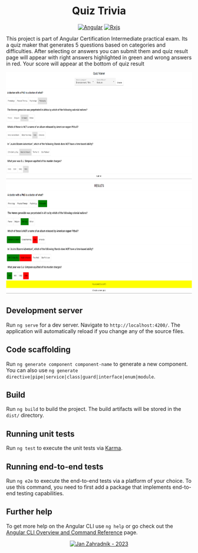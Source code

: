 <h1 align="center"> Quiz Trivia </h1>
<p align="center">
<a href="https://angular.io/"><img src="https://img.shields.io/static/v1?label=&message=Angular&color=%23116618&style=for-the-badge&logo=angular" alt="Angular"></a>
<a href="https://rxjs.dev/"><img src="https://img.shields.io/static/v1?label=&message=Rxjs&color=%23116618&style=for-the-badge&logo=reactivex" alt="Rxjs"></a>

This project is part of Angular Certification Intermediate practical exam. Its a quiz maker that generates 5 questions based on categories and difficulties. After selecting or answers you can submit them and quiz result page will appear with right answers highlighted in green and wrong answers in red. Your score will appear at the bottom of quiz result

<p align="center">
<img height="300px" src="assets/quiz-trivia-selected.PNG"></>
<img height="300px" src="assets/quiz-trivia-results.PNG"></>
</p>

## Development server

Run `ng serve` for a dev server. Navigate to `http://localhost:4200/`. The application will automatically reload if you change any of the source files.

## Code scaffolding

Run `ng generate component component-name` to generate a new component. You can also use `ng generate directive|pipe|service|class|guard|interface|enum|module`.

## Build

Run `ng build` to build the project. The build artifacts will be stored in the `dist/` directory.

## Running unit tests

Run `ng test` to execute the unit tests via [Karma](https://karma-runner.github.io).

## Running end-to-end tests

Run `ng e2e` to execute the end-to-end tests via a platform of your choice. To use this command, you need to first add a package that implements end-to-end testing capabilities.

## Further help

To get more help on the Angular CLI use `ng help` or go check out the [Angular CLI Overview and Command Reference](https://angular.io/cli) page.

<p align="center">
<a href="https://github.com/zahradjan"><img src="https://img.shields.io/static/v1?label=Jan+Zahradn%C3%ADk&message=2023&color=%23116618&style=for-the-badge" alt="Jan Zahradník - 2023"></a>
</p>
